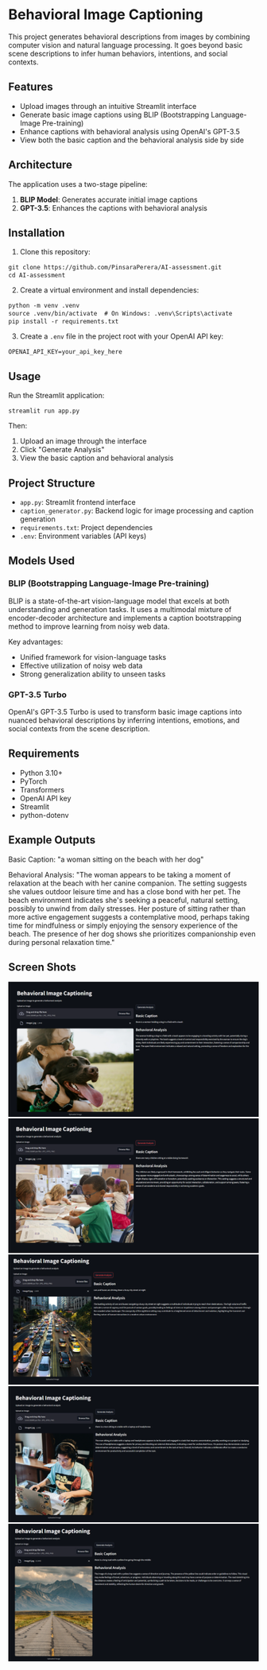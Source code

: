 # Behavioral Image Captioning

This project generates behavioral descriptions from images by combining computer vision and natural language processing. It goes beyond basic scene descriptions to infer human behaviors, intentions, and social contexts.

## Features

- Upload images through an intuitive Streamlit interface
- Generate basic image captions using BLIP (Bootstrapping Language-Image Pre-training)
- Enhance captions with behavioral analysis using OpenAI's GPT-3.5
- View both the basic caption and the behavioral analysis side by side

## Architecture

The application uses a two-stage pipeline:
1. **BLIP Model**: Generates accurate initial image captions
2. **GPT-3.5**: Enhances the captions with behavioral analysis

## Installation

1. Clone this repository:
```
git clone https://github.com/PinsaraPerera/AI-assessment.git
cd AI-assessment
```

2. Create a virtual environment and install dependencies:
```
python -m venv .venv
source .venv/bin/activate  # On Windows: .venv\Scripts\activate
pip install -r requirements.txt
```

3. Create a `.env` file in the project root with your OpenAI API key:
```
OPENAI_API_KEY=your_api_key_here
```

## Usage

Run the Streamlit application:
```
streamlit run app.py
```

Then:
1. Upload an image through the interface
2. Click "Generate Analysis"
3. View the basic caption and behavioral analysis

## Project Structure

- `app.py`: Streamlit frontend interface
- `caption_generator.py`: Backend logic for image processing and caption generation
- `requirements.txt`: Project dependencies
- `.env`: Environment variables (API keys)

## Models Used

### BLIP (Bootstrapping Language-Image Pre-training)

BLIP is a state-of-the-art vision-language model that excels at both understanding and generation tasks. It uses a multimodal mixture of encoder-decoder architecture and implements a caption bootstrapping method to improve learning from noisy web data.

Key advantages:
- Unified framework for vision-language tasks
- Effective utilization of noisy web data
- Strong generalization ability to unseen tasks

### GPT-3.5 Turbo

OpenAI's GPT-3.5 Turbo is used to transform basic image captions into nuanced behavioral descriptions by inferring intentions, emotions, and social contexts from the scene description.

## Requirements

- Python 3.10+
- PyTorch
- Transformers
- OpenAI API key
- Streamlit
- python-dotenv

## Example Outputs

Basic Caption: "a woman sitting on the beach with her dog"

Behavioral Analysis: "The woman appears to be taking a moment of relaxation at the beach with her canine companion. The setting suggests she values outdoor leisure time and has a close bond with her pet. The beach environment indicates she's seeking a peaceful, natural setting, possibly to unwind from daily stresses. Her posture of sitting rather than more active engagement suggests a contemplative mood, perhaps taking time for mindfulness or simply enjoying the sensory experience of the beach. The presence of her dog shows she prioritizes companionship even during personal relaxation time."


## Screen Shots

![Image1](./example_outputs/image1.png)
![Image2](./example_outputs/image2.png)
![Image3](./example_outputs/image3.png)
![Image4](./example_outputs/image4.png)
![Image5](./example_outputs/non%20human.png)

